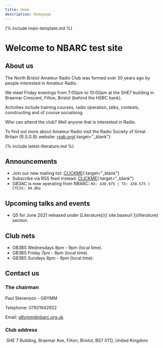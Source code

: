 ```yaml
---
title: Home
description: Homepage
---
```


{% include main-template.md %}

# Welcome to NBARC test site

## About us

The North Bristol Amateur Radio Club was formed over 30 years ago by people interested in Amateur Radio.

We meet Friday evenings from 7:00pm to 10:00pm at the SHE7 building in Braemar Crescent, Filton, Bristol (behind the HSBC bank).

Activities include training courses, radio operation, talks, contests, constructing and of course socialising.

Who can attend the club? Well anyone that is interested in Radio.

To find out more about Amateur Radio visit the Radio Society of Great Britain (R.S.G.B) website: [rsgb.org](https://rsgb.org/){:target="_blank"}

{% include latest-literature.md %}

## Announcements

* ​Join our new mailing list: [CLICKME](https://groups.google.com/forum/?nomobile=true#!forum/mx0nbc/join){:target="_blank"}
* Subscribe via RSS feed instead: [CLICKME​](https://groups.google.com/forum/feed/mx0nbc/msgs/rss.xml?num=15){:target="_blank"}
* GB3AC is now operating from NBARC: `RX: 430.975 | TX: 438.575 | CTCSS: 94.8Hz`

## Upcoming talks and events

* ​Q5 for June 2021 released under [Literature]({{ site.baseurl }}/literature) section.

## Club nets

* ​GB3BS Wednesdays 8pm - 9pm (local time).
* GB3BS Friday 7pm - 8pm (local time).
* GB3BS Sundays 8pm - 9pm (local time).

## Contact us

### The chairman

Paul Stevenson - G8YMM 

Telephone: 07921942922

Email: g8ymm@nbarc.org.uk

### Club address
​
SHE 7 Building, Braemar Ave, Filton, Bristol, BS7 0TD, United Kingdom